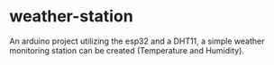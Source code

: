 # weather-station
An arduino project utilizing the esp32 and a DHT11, a simple weather monitoring station can be created (Temperature and Humidity).
